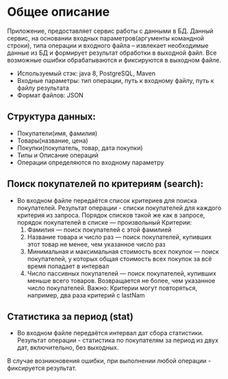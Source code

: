 # Общее описание
Приложение, предоставляет сервис работы с данными в БД. Данный сервис, на
основании входных параметров(аргументы командной строки), типа операции и входного файла – извлекает
необходимые данные из БД и формирует результат обработки в выходной файл.
Все возможные ошибки обрабатываются и фиксируются в выходном файле.

- Используемый стэк: java 8, PostgreSQL, Maven
- Входные параметры: тип операции, путь к входному файлу, путь к файлу результата
- Формат файлов: JSON


## Структура данных:
- Покупатели(имя, фамилия)
- Товары(название, цена)
- Покупки(покупатель, товар, дата покупки)
- Типы и Описание операций
- Операции определяются по входному параметру

## Поиск покупателей по критериям (search):
- Во входном файле передаётся список критериев для поиска покупателей. Результат операции - списки
  покупателей для каждого критерия из запроса. Порядок списков такой же как в запросе, порядок
  покупателей в списке — произвольный
  Критерии:
  1. Фамилия — поиск покупателей с этой фамилией
  2. Название товара и число раз — поиск покупателей, купивших этот товар не менее, чем указанное число раз
  3. Минимальная и максимальная стоимость всех покупок — поиск покупателей, у которых общая стоимость всех покупок за всё время попадает в интервал
  4. Число пассивных покупателей — поиск покупателей, купивших меньше всего товаров. Возвращается не более, чем указанное число покупателей.
Важно: Критерии могут повторяться, например, два раза критерий с lastNam

## Статистика за период (stat)
- Во входном файле передаётся интервал дат сбора статистики. Результат операции - статистика по
покупателям за период из двух дат, включительно, без выходных.

В случае возникновения ошибки, при выполнении любой операции - фиксируется результат.
